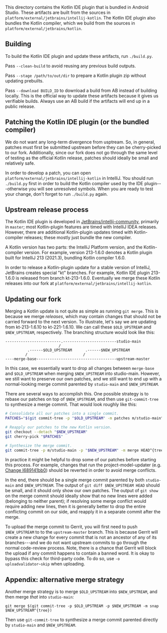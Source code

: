 This directory contains the Kotlin IDE plugin that is bundled in Android Studio.
These artifacts are built from the sources in `platform/external/jetbrains/intellij-kotlin`.
The Kotlin IDE plugin also bundles the Kotlin compiler, which we build from the sources in
`platform/external/jetbrains/kotlin`.


Building
---
To build the Kotlin IDE plugin and update these artifacts, run `./build.py`.

Pass `--clean-build` to avoid reusing any previous build outputs.

Pass `--stage /path/to/out/dir` to prepare a Kotlin plugin zip without updating prebuilts.

Pass `--download BUILD_ID` to download a build from AB instead of building locally.
This is the official way to update these artifacts because it gives us verifiable builds.
Always use an AB build if the artifacts will end up in a public release.


Patching the Kotlin IDE plugin (or the bundled compiler)
---
We do not want any long-term divergence from usptream. So, in general, patches must first
be submitted upstream before they can be cherry-picked to our fork. Additionally, since our fork
does not go through the same level of testing as the official Kotlin release, patches should
ideally be small and relatively safe.

In order to develop a patch, you can open `platform/external/jetbrains/intellij-kotlin` in
IntelliJ. You should run `./build.py` first in order to build the Kotlin compiler used by the IDE
plugin---otherwise you will see unresolved symbols. When you are ready to test your change, don't
forget to run `./build.py` again.


Upstream release process
---
The Kotlin IDE plugin is developed in
[JetBrains/intellij-community](https://github.com/JetBrains/intellij-community),
primarily in `master`; most Kotlin-plugin features are timed with
IntelliJ IDEA releases. However, there are additional Kotlin-plugin updates
timed with Kotlin-compiler releases; these mostly just bundle the new compiler.

A Kotlin version has two parts: the IntelliJ Platform version, and the
Kotlin-compiler version. For example, version 213-1.6.0 denotes a Kotlin
plugin built for IntelliJ 213 (2021.3), bundling Kotlin compiler 1.6.0.

In order to release a Kotlin-plugin update for a stable version of IntelliJ,
JetBrains creates special "kt" branches. For example, Kotlin IDE plugin
213-1.6.0 is released from branch kt-213-1.6.0. Eventually we merge these Kotlin
releases into our fork at `platform/external/jetbrains/intellij-kotlin`.


Updating our fork
---
Merging a Kotlin update is not quite as simple as running `git merge`. This is
because we merge _releases_, which may contain changes that should not
be carried forward to the next version. To illustrate, let's say we are
updating from kt-213-1.6.10 to kt-221-1.6.10. We can call these `$OLD_UPSTREAM`
and `$NEW_UPSTREAM`, respectively. The branching structure would look like this:
```
-------------------------.------------------------studio-main
                        /
          .------$OLD_UPSTREAM      .------$NEW_UPSTREAM
         /                         /
----merge-base------------------------------------upstream-master
```
In this case, we essentially want to drop all changes between `merge-base`
and `$OLD_UPSTREAM` when merging `$NEW_UPSTREAM` into studio-main. However, we
still want to preserve our own patches, and we still want to end up with a
normal-looking merge commit parented by `studio-main` and `$NEW_UPSTREAM`.

There are several ways to accomplish this. One possible strategy is to rebase our
patches on top of `$NEW_UPSTREAM`, and then use `git-commit-tree` to synthesize a
merge commit. That would look roughly like this:
```bash
# Consolidate all our patches into a single commit.
PATCHES="$(git commit-tree -p "$OLD_UPSTREAM" -m patches m/studio-main^{tree})"

# Reapply our patches to the new Kotlin version.
git checkout --detach "$NEW_UPSTREAM"
git cherry-pick "$PATCHES"

# Synthesize the merge commit.
git commit-tree -p m/studio-main -p "$NEW_UPSTREAM" -m merge HEAD^{tree}
```
In practice it might be helpful to drop some of our patches before starting this
process. For example, changes that run the project-model-updater
(e.g. [Change I689141bb0](http://ag/I689141bb0)) should be reverted in order
to avoid merge conflicts.

In the end, there should be a single merge commit parented by both `studio-main`
and `$NEW_UPSTREAM`. The output of `git diff $NEW_UPSTREAM HEAD` should be small,
and it should only show our own patches. The output of `git show` on the merge
commit should ideally show that no new lines were added (belonging to neither parent);
if resolving some merge conflict would require adding new lines, then it is generally
better to drop the entire conflicting commit on our side, and reapply it in a separate
commit after the merge.

To upload the merge commit to Gerrit, you will first need to push `$NEW_UPSTREAM` to
to the `upstream-master` branch. This is because Gerrit will create a new change for
every commit that is not an ancestor of any of its branches---and we do not want
upstream commits to go through the normal code-review process. Note, there is a chance that
Gerrit will block the upload if any commit happens to contain a banned word. It is okay
to bypass this check for third-party code. To do so, use `-o uploadvalidator~skip`
when uploading.


Appendix: alternative merge strategy
---
Another merge strategy is to merge `$OLD_UPSTREAM` into `$NEW_UPSTREAM`, and then
merge _that_ into `studio-main`:
```
git merge $(git commit-tree -p $OLD_UPSTREAM -p $NEW_UPSTREAM -m snap $NEW_UPSTREAM^{tree})
```
Then use `git-commit-tree` to synthesize a merge commit parented directly by
`studio-main` and `$NEW_UPSTREAM`.
